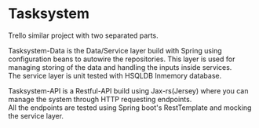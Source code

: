 <h1>Tasksystem</h1>

Trello similar project with two separated parts.

Tasksystem-Data is the Data/Service layer build with Spring using configuration beans to autowire the repositories.
This layer is used for managing storing of the data and handling the inputs inside services.<br>
The service layer is unit tested with HSQLDB Inmemory database.

Tasksystem-API is a Restful-API build using Jax-rs(Jersey) where you can manage the system through HTTP requesting endpoints.<br>
All the endpoints are tested using Spring boot's RestTemplate and mocking the service layer.
